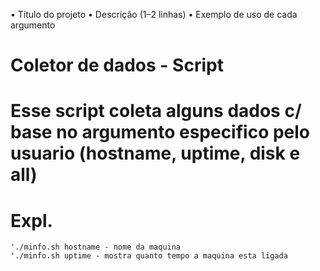 • Título do projeto
• Descrição (1–2 linhas)
• Exemplo de uso de cada argumento

# Coletor de dados - Script
# Esse script coleta alguns dados c/ base no argumento especifico pelo usuario (hostname, uptime, disk e all)

# Expl.
    './minfo.sh hostname - nome da maquina
    './minfo.sh uptime - mostra quanto tempo a maquina esta ligada
    